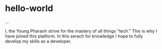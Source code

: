 # hello-world
...

I, the Young Pharaoh strive for the mastery of all things "tech." 
This is why I have joined this platform. In this serach for knowledge I hope to fully develop my skills as a developer.
